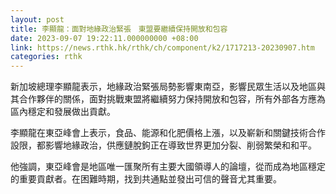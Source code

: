 ```yaml
---
layout: post
title: 李顯龍：面對地緣政治緊張　東盟要繼續保持開放和包容
date: 2023-09-07 19:22:11.000000000 +08:00
link: https://news.rthk.hk/rthk/ch/component/k2/1717213-20230907.htm
categories: rthk
---
```


新加坡總理李顯龍表示，地緣政治緊張局勢影響東南亞，影響民眾生活以及地區與其合作夥伴的關係，面對挑戰東盟將繼續努力保持開放和包容，所有外部各方應為區內穩定和發展做出貢獻。

李顯龍在東亞峰會上表示，食品、能源和化肥價格上漲，以及嶄新和關鍵技術合作設限，都影響地緣政治，供應鏈脫鉤正在導致世界更加分裂、削弱繁榮和和平。

他強調，東亞峰會是地區唯一匯聚所有主要大國領導人的論壇，從而成為地區穩定的重要貢獻者。在困難時期，找到共通點並發出可信的聲音尤其重要。
